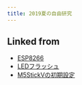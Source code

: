 ```yaml
---
title: 2019夏の自由研究
---
```



## Linked from

* [ESP8266](/ESP8266)
* [LEDフラッシュ](/LEDフラッシュ)
* [M5StickVの初期設定](/M5StickVの初期設定)


